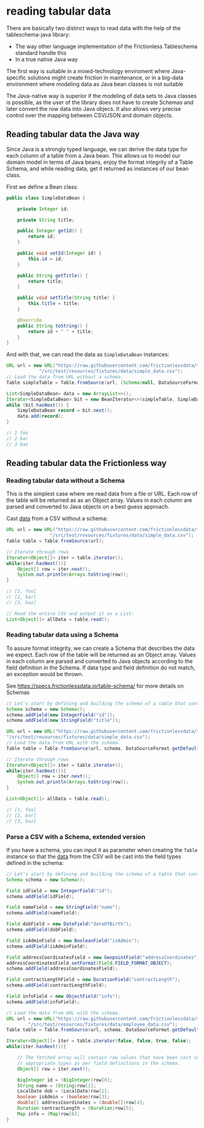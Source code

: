 # reading tabular data

There are basically two distinct ways to read data with the help of the tableschema-java library:
- The way other language implementation of the Frictionless Tableschema standard handle this
- In a true native Java way

The first way is suitable in a mixed-technology enviroment where Java-specific solutions might create 
friction in maintenance, or in a big-data environment where modeling data as Java bean classes is 
not suitable

The Java-native way is superior if the modeling of data sets to Java classes is possible, as the user
of the library does not have to create Schemas and later convert the row data into Java objecs. It also 
allows very precise control over the mapping between CSV/JSON and domain objects.

## Reading tabular data the Java way
Since Java is a strongly typed language, we can derive the data type for each column of a table from a
Java bean. This allows us to model our domain model in terms of Java beans, enjoy the format integrity
of a Table Schema, and while reading data, get it returned as instances of our bean class.

First we define a Bean class:
```java
public class SimpleDataBean {

    private Integer id;

    private String title;

    public Integer getId() {
        return id;
    }

    public void setId(Integer id) {
        this.id = id;
    }

    public String getTitle() {
        return title;
    }

    public void setTitle(String title) {
        this.title = title;
    }

    @Override
    public String toString() {
        return id + " " + title;
    }
}
```
And with that, we can read the data as `SimpleDataBean` instances:
```java
URL url = new URL("https://raw.githubusercontent.com/frictionlessdata/tableschema-java/master" +
            "/src/test/resources/fixtures/data/simple_data.csv");
// Load the data from URL without a schema.
Table simpleTable = Table.fromSource(url, (Schema)null, DataSourceFormat.getDefaultCsvFormat());

List<SimpleDataBean> data = new ArrayList<>();
Iterator<SimpleDataBean> bit = new BeanIterator<>(simpleTable, SimpleDataBean.class, false);
while (bit.hasNext()) {
    SimpleDataBean record = bit.next();
    data.add(record);
}

// 1 foo
// 2 bar
// 3 baz
```

## Reading tabular data the Frictionless way

### Reading tabular data without a Schema

This is the simplest case where we read data from a file or URL. Each row of the table will be returned as
as an Object array. Values in each column are parsed and converted to Java objects on a best guess approach.

Cast [data](https://raw.githubusercontent.com/frictionlessdata/tableschema-java/master/src/test/resources/fixtures/simple_data.csv) from a CSV without a schema:

```java
URL url = new URL("https://raw.githubusercontent.com/frictionlessdata/tableschema-java/master" +
                "/src/test/resources/fixtures/data/simple_data.csv");
Table table = Table.fromSource(url);

// Iterate through rows
Iterator<Object[]> iter = table.iterator();
while(iter.hasNext()){
    Object[] row = iter.next();
    System.out.println(Arrays.toString(row));
}

// [1, foo]
// [2, bar]
// [3, baz]

// Read the entire CSV and output it as a List:
List<Object[]> allData = table.read();
```

### Reading tabular data using a Schema

To assure format integrity, we can create a Schema that describes the data we expect. 
Each row of the table will be returned as an Object array. Values in each column are parsed and 
converted to Java objects according to the field definition in the Schema. If data type and field
definition do not match, an exception would be thrown.

See https://specs.frictionlessdata.io/table-schema/ for more details on Schemas

```java
// Let's start by defining and building the schema of a table that contains data about employees:
Schema schema = new Schema();
schema.addField(new IntegerField("id"));
schema.addField(new StringField("title"));

URL url = new URL("https://raw.githubusercontent.com/frictionlessdata/tableschema-java/master" +
"/src/test/resources/fixtures/data/simple_data.csv");
// Load the data from URL with the schema.
Table table = Table.fromSource(url, schema, DataSourceFormat.getDefaultCsvFormat());

// Iterate through rows
Iterator<Object[]> iter = table.iterator();
while(iter.hasNext()){
    Object[] row = iter.next();
    System.out.println(Arrays.toString(row));
}

List<Object[]> allData = table.read();

// [1, foo]
// [2, bar]
// [3, baz]
```

### Parse a CSV with a Schema, extended version

If you have a schema, you can input it as parameter when creating the `Table` instance so that the [data](https://raw.githubusercontent.com/frictionlessdata/tableschema-java/master/src/test/resources/fixtures/employee_data.csv) from the CSV will be cast into the field types defined in the schema:

```java
// Let's start by defining and building the schema of a table that contains data on employees:
Schema schema = new Schema();

Field idField = new IntegerField("id");
schema.addField(idField);

Field nameField = new StringField("name");
schema.addField(nameField);

Field dobField = new DateField("dateOfBirth");
schema.addField(dobField);

Field isAdminField = new BooleanField("isAdmin");
schema.addField(isAdminField);

Field addressCoordinatesField = new GeopointField("addressCoordinates");
addressCoordinatesField.setFormat(Field.FIELD_FORMAT_OBJECT);
schema.addField(addressCoordinatesField);

Field contractLengthField = new DurationField("contractLength");
schema.addField(contractLengthField);

Field infoField = new ObjectField("info");
schema.addField(infoField);

// Load the data from URL with the schema.
URL url = new URL("https://raw.githubusercontent.com/frictionlessdata/tableschema-java/master" +
        "/src/test/resources/fixtures/data/employee_data.csv");
Table table = Table.fromSource(url, schema, DataSourceFormat.getDefaultCsvFormat());

Iterator<Object[]> iter = table.iterator(false, false, true, false);
while(iter.hasNext()){

    // The fetched array will contain row values that have been cast into their
    // appropriate types as per field definitions in the schema.
    Object[] row = iter.next();

    BigInteger id = (BigInteger)row[0];
    String name = (String)row[1];
    LocalDate dob = (LocalDate)row[2];
    boolean isAdmin = (boolean)row[3];
    double[] addressCoordinates = (double[])row[4];
    Duration contractLength = (Duration)row[5];
    Map info = (Map)row[6];
}
```
